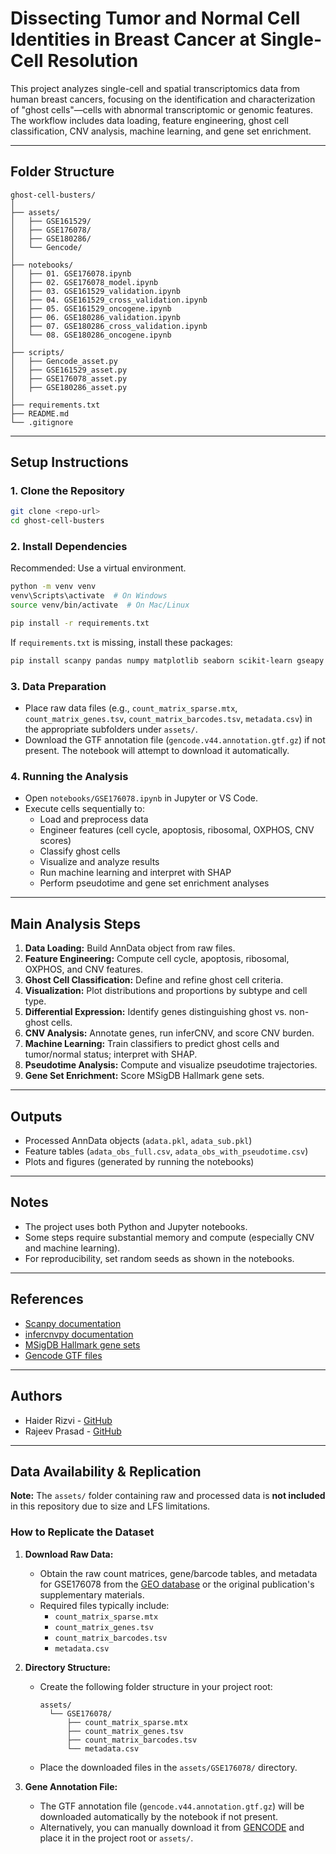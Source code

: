 # Dissecting Tumor and Normal Cell Identities in Breast Cancer at Single-Cell Resolution

This project analyzes single-cell and spatial transcriptomics data from human breast cancers, focusing on the identification and characterization of "ghost cells"—cells with abnormal transcriptomic or genomic features. The workflow includes data loading, feature engineering, ghost cell classification, CNV analysis, machine learning, and gene set enrichment.

---

## Folder Structure

```
ghost-cell-busters/
│
├── assets/
│   ├── GSE161529/
│   ├── GSE176078/
│   ├── GSE180286/
│   └── Gencode/
│
├── notebooks/
│   ├── 01. GSE176078.ipynb
│   ├── 02. GSE176078_model.ipynb
│   ├── 03. GSE161529_validation.ipynb
│   ├── 04. GSE161529_cross_validation.ipynb
│   ├── 05. GSE161529_oncogene.ipynb
│   ├── 06. GSE180286_validation.ipynb
│   ├── 07. GSE180286_cross_validation.ipynb
│   └── 08. GSE180286_oncogene.ipynb
│
├── scripts/
│   ├── Gencode_asset.py
│   ├── GSE161529_asset.py
│   ├── GSE176078_asset.py
│   ├── GSE180286_asset.py
│
├── requirements.txt
├── README.md
└── .gitignore
```

---

## Setup Instructions

### 1. Clone the Repository

```sh
git clone <repo-url>
cd ghost-cell-busters
```

### 2. Install Dependencies

Recommended: Use a virtual environment.

```sh
python -m venv venv
venv\Scripts\activate  # On Windows
source venv/bin/activate  # On Mac/Linux

pip install -r requirements.txt
```

If `requirements.txt` is missing, install these packages:

```sh
pip install scanpy pandas numpy matplotlib seaborn scikit-learn gseapy mygene infercnvpy shap xgboost imbalanced-learn gtfparse
```

### 3. Data Preparation

- Place raw data files (e.g., `count_matrix_sparse.mtx`, `count_matrix_genes.tsv`, `count_matrix_barcodes.tsv`, `metadata.csv`) in the appropriate subfolders under `assets/`.
- Download the GTF annotation file (`gencode.v44.annotation.gtf.gz`) if not present. The notebook will attempt to download it automatically.

### 4. Running the Analysis

- Open `notebooks/GSE176078.ipynb` in Jupyter or VS Code.
- Execute cells sequentially to:
  - Load and preprocess data
  - Engineer features (cell cycle, apoptosis, ribosomal, OXPHOS, CNV scores)
  - Classify ghost cells
  - Visualize and analyze results
  - Run machine learning and interpret with SHAP
  - Perform pseudotime and gene set enrichment analyses

---

## Main Analysis Steps

1. **Data Loading:** Build AnnData object from raw files.
2. **Feature Engineering:** Compute cell cycle, apoptosis, ribosomal, OXPHOS, and CNV features.
3. **Ghost Cell Classification:** Define and refine ghost cell criteria.
4. **Visualization:** Plot distributions and proportions by subtype and cell type.
5. **Differential Expression:** Identify genes distinguishing ghost vs. non-ghost cells.
6. **CNV Analysis:** Annotate genes, run inferCNV, and score CNV burden.
7. **Machine Learning:** Train classifiers to predict ghost cells and tumor/normal status; interpret with SHAP.
8. **Pseudotime Analysis:** Compute and visualize pseudotime trajectories.
9. **Gene Set Enrichment:** Score MSigDB Hallmark gene sets.

---

## Outputs

- Processed AnnData objects (`adata.pkl`, `adata_sub.pkl`)
- Feature tables (`adata_obs_full.csv`, `adata_obs_with_pseudotime.csv`)
- Plots and figures (generated by running the notebooks)

---

## Notes

- The project uses both Python and Jupyter notebooks.
- Some steps require substantial memory and compute (especially CNV and machine learning).
- For reproducibility, set random seeds as shown in the notebooks.

---

## References

- [Scanpy documentation](https://scanpy.readthedocs.io/)
- [infercnvpy documentation](https://icbi-lab.github.io/infercnvpy/)
- [MSigDB Hallmark gene sets](https://www.gsea-msigdb.org/gsea/msigdb/collections.jsp#H)
- [Gencode GTF files](https://www.gencodegenes.org/human/)

---

## Authors

- Haider Rizvi - [GitHub](https://github.com/hr080100)
- Rajeev Prasad - [GitHub](https://github.com/oliverraj)

---

## Data Availability & Replication

**Note:** The `assets/` folder containing raw and processed data is **not included** in this repository due to size and LFS limitations.

### How to Replicate the Dataset

1. **Download Raw Data:**
   - Obtain the raw count matrices, gene/barcode tables, and metadata for GSE176078 from the [GEO database](https://www.ncbi.nlm.nih.gov/geo/query/acc.cgi?acc=GSE176078) or the original publication's supplementary materials.
   - Required files typically include:
     - `count_matrix_sparse.mtx`
     - `count_matrix_genes.tsv`
     - `count_matrix_barcodes.tsv`
     - `metadata.csv`

2. **Directory Structure:**
   - Create the following folder structure in your project root:
     ```
     assets/
       └── GSE176078/
           ├── count_matrix_sparse.mtx
           ├── count_matrix_genes.tsv
           ├── count_matrix_barcodes.tsv
           └── metadata.csv
     ```
   - Place the downloaded files in the `assets/GSE176078/` directory.

3. **Gene Annotation File:**
   - The GTF annotation file (`gencode.v44.annotation.gtf.gz`) will be downloaded automatically by the notebook if not present.
   - Alternatively, you can manually download it from [GENCODE](https://www.gencodegenes.org/human/) and place it in the project root or `assets/`.